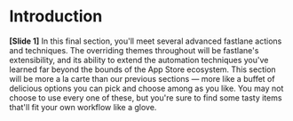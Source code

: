 # Introduction
**[Slide 1]** 
In this final section, you'll meet several advanced fastlane actions and techniques. The overriding themes throughout will be fastlane's extensibility, and its ability to extend the automation techniques you've learned far beyond the bounds of the App Store ecosystem. 
This section will be more a la carte than our previous sections — more like a buffet of delicious options you can pick and choose among as you like. You may not choose to use every one of these, but you're sure to find some tasty items that'll fit your own workflow like a glove.
